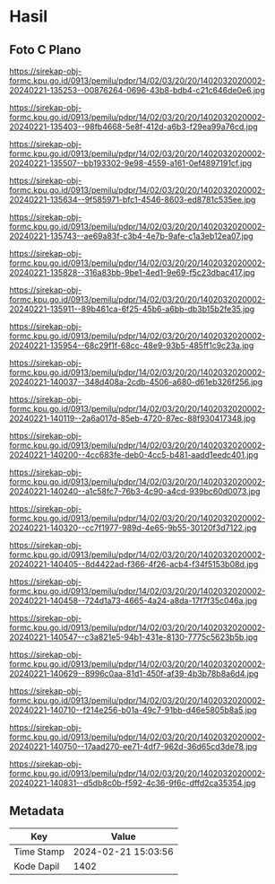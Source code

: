 # Hasil

## Foto C Plano

https://sirekap-obj-formc.kpu.go.id/0913/pemilu/pdpr/14/02/03/20/20/1402032020002-20240221-135253--00876264-0696-43b8-bdb4-c21c646de0e6.jpg

https://sirekap-obj-formc.kpu.go.id/0913/pemilu/pdpr/14/02/03/20/20/1402032020002-20240221-135403--98fb4668-5e8f-412d-a6b3-f29ea99a76cd.jpg

https://sirekap-obj-formc.kpu.go.id/0913/pemilu/pdpr/14/02/03/20/20/1402032020002-20240221-135507--bb193302-9e98-4559-a161-0ef4897191cf.jpg

https://sirekap-obj-formc.kpu.go.id/0913/pemilu/pdpr/14/02/03/20/20/1402032020002-20240221-135634--9f585971-bfc1-4546-8603-ed8781c535ee.jpg

https://sirekap-obj-formc.kpu.go.id/0913/pemilu/pdpr/14/02/03/20/20/1402032020002-20240221-135743--ae69a83f-c3b4-4e7b-9afe-c1a3eb12ea07.jpg

https://sirekap-obj-formc.kpu.go.id/0913/pemilu/pdpr/14/02/03/20/20/1402032020002-20240221-135828--316a83bb-9be1-4ed1-9e69-f5c23dbac417.jpg

https://sirekap-obj-formc.kpu.go.id/0913/pemilu/pdpr/14/02/03/20/20/1402032020002-20240221-135911--89b461ca-6f25-45b6-a6bb-db3b15b2fe35.jpg

https://sirekap-obj-formc.kpu.go.id/0913/pemilu/pdpr/14/02/03/20/20/1402032020002-20240221-135954--68c29f1f-68cc-48e9-93b5-485ff1c9c23a.jpg

https://sirekap-obj-formc.kpu.go.id/0913/pemilu/pdpr/14/02/03/20/20/1402032020002-20240221-140037--348d408a-2cdb-4506-a680-d61eb326f256.jpg

https://sirekap-obj-formc.kpu.go.id/0913/pemilu/pdpr/14/02/03/20/20/1402032020002-20240221-140119--2a6a017d-85eb-4720-87ec-88f930417348.jpg

https://sirekap-obj-formc.kpu.go.id/0913/pemilu/pdpr/14/02/03/20/20/1402032020002-20240221-140200--4cc683fe-deb0-4cc5-b481-aadd1eedc401.jpg

https://sirekap-obj-formc.kpu.go.id/0913/pemilu/pdpr/14/02/03/20/20/1402032020002-20240221-140240--a1c58fc7-76b3-4c90-a4cd-939bc60d0073.jpg

https://sirekap-obj-formc.kpu.go.id/0913/pemilu/pdpr/14/02/03/20/20/1402032020002-20240221-140320--cc7f1977-989d-4e65-9b55-30120f3d7122.jpg

https://sirekap-obj-formc.kpu.go.id/0913/pemilu/pdpr/14/02/03/20/20/1402032020002-20240221-140405--8d4422ad-f366-4f26-acb4-f34f5153b08d.jpg

https://sirekap-obj-formc.kpu.go.id/0913/pemilu/pdpr/14/02/03/20/20/1402032020002-20240221-140458--724d1a73-4665-4a24-a8da-17f7f35c046a.jpg

https://sirekap-obj-formc.kpu.go.id/0913/pemilu/pdpr/14/02/03/20/20/1402032020002-20240221-140547--c3a821e5-94b1-431e-8130-7775c5623b5b.jpg

https://sirekap-obj-formc.kpu.go.id/0913/pemilu/pdpr/14/02/03/20/20/1402032020002-20240221-140629--8996c0aa-81d1-450f-af39-4b3b78b8a6d4.jpg

https://sirekap-obj-formc.kpu.go.id/0913/pemilu/pdpr/14/02/03/20/20/1402032020002-20240221-140710--f214e256-b01a-49c7-91bb-d46e5805b8a5.jpg

https://sirekap-obj-formc.kpu.go.id/0913/pemilu/pdpr/14/02/03/20/20/1402032020002-20240221-140750--17aad270-ee71-4df7-962d-36d65cd3de78.jpg

https://sirekap-obj-formc.kpu.go.id/0913/pemilu/pdpr/14/02/03/20/20/1402032020002-20240221-140831--d5db8c0b-f592-4c36-9f6c-dffd2ca35354.jpg


## Metadata

| Key        | Value               |
| ---------- | ------------------- |
| Time Stamp | 2024-02-21 15:03:56 |
| Kode Dapil | 1402                |



